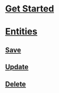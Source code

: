 # [Get Started](Get-Started.md)
# [Entities](Entities.md)
## [Save](Entities-Save.md)
## [Update](Entities-Update.md)
## [Delete](Entities-Delete.md)
